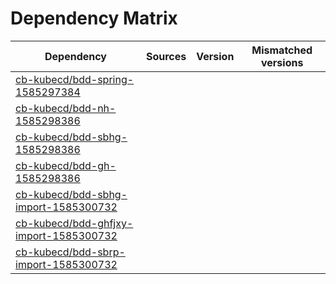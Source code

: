 # Dependency Matrix

Dependency | Sources | Version | Mismatched versions
---------- | ------- | ------- | -------------------
[cb-kubecd/bdd-spring-1585297384](https://github.com/cb-kubecd/bdd-spring-1585297384.git) |  | []() | 
[cb-kubecd/bdd-nh-1585298386](https://github.com/cb-kubecd/bdd-nh-1585298386.git) |  | []() | 
[cb-kubecd/bdd-sbhg-1585298386](https://github.com/cb-kubecd/bdd-sbhg-1585298386.git) |  | []() | 
[cb-kubecd/bdd-gh-1585298386](https://github.com/cb-kubecd/bdd-gh-1585298386.git) |  | []() | 
[cb-kubecd/bdd-sbhg-import-1585300732](https://github.com/cb-kubecd/bdd-sbhg-import-1585300732.git) |  | []() | 
[cb-kubecd/bdd-ghfjxy-import-1585300732](https://github.com/cb-kubecd/bdd-ghfjxy-import-1585300732.git) |  | []() | 
[cb-kubecd/bdd-sbrp-import-1585300732](https://github.com/cb-kubecd/bdd-sbrp-import-1585300732.git) |  | []() | 
